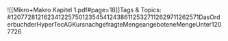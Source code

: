 
![[Mikro+Makro Kapitel 1.pdf#page=18]]Tags & Topics:
   #12077281216234122575012354541243861125327112629711262571DasOrderbuchderHyperTecAGKursnachgefragteMengeangeboteneMengeUnter1207726